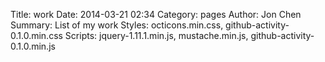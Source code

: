 Title: work
Date: 2014-03-21 02:34
Category: pages
Author: Jon Chen
Summary: List of my work
Styles: octicons.min.css, github-activity-0.1.0.min.css
Scripts: jquery-1.11.1.min.js, mustache.min.js, github-activity-0.1.0.min.js

<div id="feed"></div>

